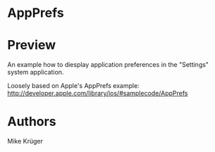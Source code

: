 AppPrefs
===========================

Preview
=======

An example how to diesplay application preferences in the "Settings" system application.

Loosely based on Apple's AppPrefs example:
http://developer.apple.com/library/ios/#samplecode/AppPrefs

Authors
=======
Mike Krüger